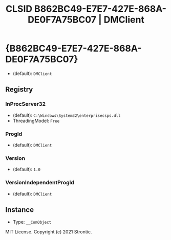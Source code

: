 ﻿---
title: "CLSID B862BC49-E7E7-427E-868A-DE0F7A75BC07 | DMClient"
excerpt: What is COM-Object CLSID B862BC49-E7E7-427E-868A-DE0F7A75BC07?
---

# {B862BC49-E7E7-427E-868A-DE0F7A75BC07}

* (default): `DMClient`

## Registry


### InProcServer32

* (default): `C:\Windows\System32\enterprisecsps.dll`
* ThreadingModel: `Free`

### ProgId

* (default): `DMClient`

### Version

* (default): `1.0`

### VersionIndependentProgId

* (default): `DMClient`

## Instance

* Type: `__ComObject`

MIT License. Copyright (c) 2021 Strontic.


